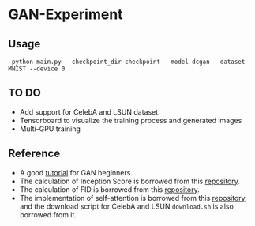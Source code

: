 # GAN-Experiment

## Usage
` python main.py --checkpoint_dir checkpoint --model dcgan --dataset MNIST --device 0`

## TO DO
- Add support for CelebA and LSUN dataset.
- Tensorboard to visualize the training process and generated images
- Multi-GPU training

[comment]: <> (### Install datasets &#40;CelebA or LSUN&#41;)

[comment]: <> (```bash)

[comment]: <> ($ bash download.sh CelebA)

[comment]: <> (or )

[comment]: <> ($ bash download.sh LSUN)

[comment]: <> (```)

## Reference
- A good [tutorial](https://www.kaggle.com/ibtesama/gan-in-pytorch-with-fid/notebook#Fretchet-Inception-Distance) for GAN beginners.
- The calculation of Inception Score is borrowed from this [repository](https://github.com/sbarratt/inception-score-pytorch).
- The calculation of FID is borrowed from this [repository](https://github.com/mseitzer/pytorch-fid).
- The implementation of self-attention is borrowed from this [repository](https://github.com/heykeetae/Self-Attention-GAN), 
  and the download script for CelebA and LSUN `download.sh` is also borrowed from it. 
